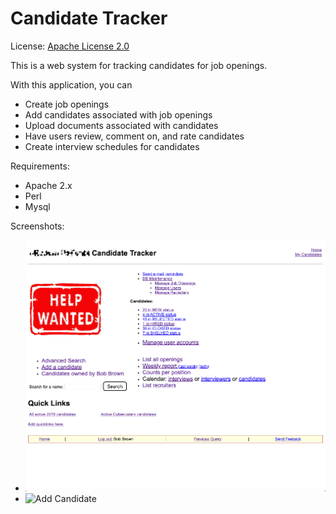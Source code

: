 # Candidate Tracker

License: [Apache License 2.0](https://www.apache.org/licenses/LICENSE-2.0)

This is a web system for tracking candidates for job openings.

With this application, you can
* Create job openings
* Add candidates associated with job openings
* Upload documents associated with candidates
* Have users review, comment on, and rate candidates
* Create interview schedules for candidates

Requirements:
* Apache 2.x
* Perl
* Mysql

Screenshots:
* ![Home Page](/screenshots/home.png)
* ![Add Candidate](/screenshots/add-candidate.png)

